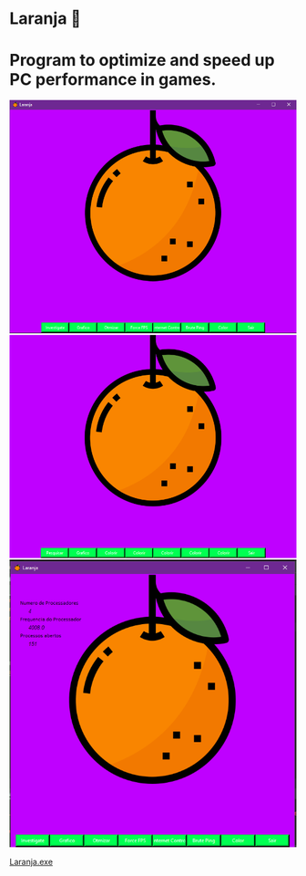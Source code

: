 # <tittle> Laranja </tittle> :orange:
<h1>Program to optimize and speed up PC performance in games.</h1>


![](Laranja/Screenshot2.png)
![](Laranja/Sreenshot.png)
![](Laranja/Screenshot3.png)

[Laranja.exe](laranja.exe)
